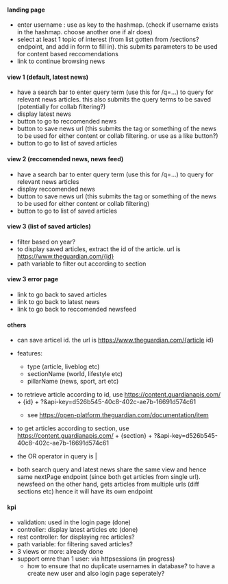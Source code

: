 #### landing page
- enter username : use as key to the hashmap. (check if username exists in the hashmap. choose another one if alr does)
- select at least 1 topic of interest (from list gotten from /sections? endpoint, and add in form to fill in). this submits parameters to be used for content based reccomendations
- link to continue browsing news

#### view 1 (default, latest news)
- have a search bar to enter query term (use this for /q=...) to query for relevant news articles. this also submits the query terms to be saved (potentially for collab filtering?)
- display latest news 
- button to go to reccomended news 
- button to save news url (this submits the tag or something of the news to be used for either content or collab filtering. or use as a like button?)
- button to go to list of saved articles

#### view 2 (reccomended news, news feed)
- have a search bar to enter query term (use this for /q=...) to query for relevant news articles
- display reccomended news 
- button to save news url (this submits the tag or something of the news to be used for either content or collab filtering)
- button to go to list of saved articles

#### view 3 (list of saved articles)
- filter based on year?
- to display saved articles, extract the id of the article. url is https://www.theguardian.com/{id}
- path variable to filter out according to section

#### view 3 error page 
- link to go back to saved articles
- link to go back to latest news
- link to go back to reccomended newsfeed




#### others
- can save articel id. the url is https://www.theguardian.com/{article id}
- features: 
    - type (article, liveblog etc)
    - sectionName (world, lifestyle etc)
    - pillarName (news, sport, art etc)

- to retrieve article according to id, use https://content.guardianapis.com/ + {id} + ?&api-key=d526b545-40c8-402c-ae7b-16691d574c61 
    - see https://open-platform.theguardian.com/documentation/item
- to get articles according to section, use https://content.guardianapis.com/ + {section} + ?&api-key=d526b545-40c8-402c-ae7b-16691d574c61
- the OR operator in query is | 
- both search query and latest news share the same view and hence same nextPage endpoint (since both get articles from single url). newsfeed on the other hand, gets articles from multiple urls (diff sections etc) hence it will have its own endpoint


#### kpi
- validation: used in the login page (done)
- controller: display latest articles etc (done)
- rest controller: for displaying rec articles?
- path variable: for filtering saved articles?
- 3 views or more: already done
- support omre than 1 user: via httpsessions (in progress)
    - how to ensure that no duplicate usernames in database? to have a create new user and also login page seperately?
